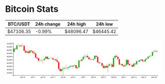 # Bitcoin Stats

BTC/USDT|24h change|24h high|24h low|
|---|---|---|---|
|$47106.35|-0.99%|$48096.47|$46445.42|

<img src="./chart.svg">
